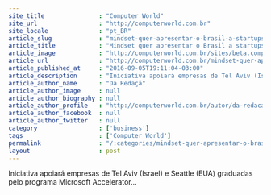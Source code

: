 ```yaml
---
site_title               : "Computer World"
site_url                 : "http://computerworld.com.br"
site_locale              : "pt_BR"
article_slug             : "mindset-quer-apresentar-o-brasil-a-startups-aceleradas-pela-microsoft"
article_title            : "Mindset quer apresentar o Brasil a startups aceleradas pela Microsoft"
article_image            : "http://computerworld.com.br/sites/beta.computerworld.com.br/files/news_articles/dinheiro_investimento_real_brasil.jpg"
article_url              : "http://computerworld.com.br/mindset-quer-apresentar-o-brasil-startups-aceleradas-pela-microsoft"
article_published_at     : "2016-09-05T19:11:04-03:00"
article_description      : "Iniciativa apoiará empresas de Tel Aviv (Israel) e Seattle (EUA) graduadas pelo programa Microsoft Accelerator..."
article_author_name      : "Da Redaçã"
article_author_image     : null
article_author_biography : null
article_author_profile   : "http://computerworld.com.br/autor/da-redacao"
article_author_facebook  : null
article_author_twitter   : null
category                 : ['business']
tags                     : ['Computer World']
permalink                : "/:categories/mindset-quer-apresentar-o-brasil-a-startups-aceleradas-pela-microsoft/"
layout                   : post
---
```


Iniciativa apoiará empresas de Tel Aviv (Israel) e Seattle (EUA) graduadas pelo programa Microsoft Accelerator...
